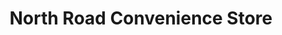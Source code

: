 ---
title: "North Road Convenience Store"
url: /clacton-on-sea/north-road-convenience-store/
shop: Lebensmittel
---